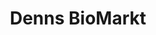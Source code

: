---
title: "Denns BioMarkt"
url: /ingolstadt/denns-biomarkt-muenchener-strasse/
shop: Supermarkt
---